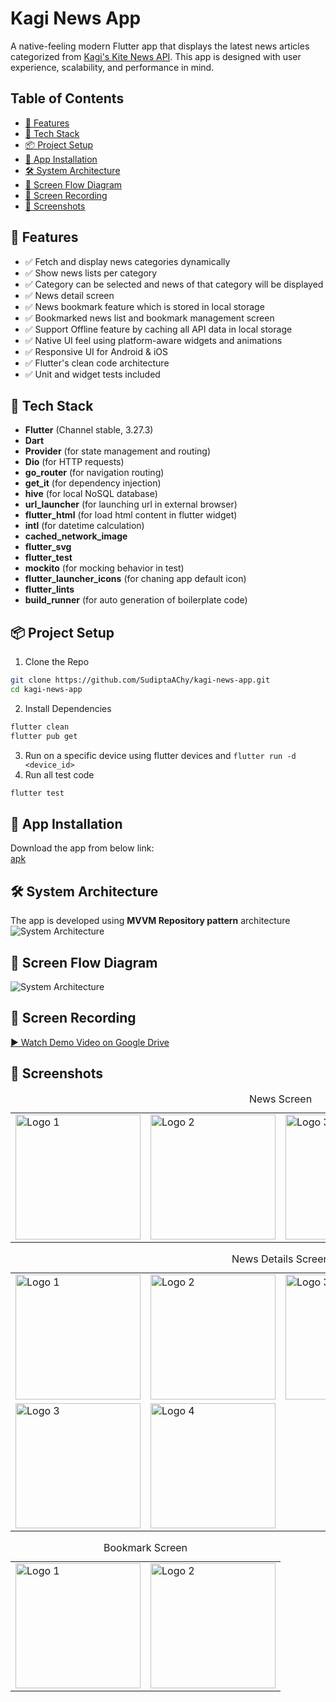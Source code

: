 # Kagi News App

A native-feeling modern Flutter app that displays the latest news articles categorized from [Kagi's Kite News API](https://kite.kagi.com). This app is designed with user experience, scalability, and performance in mind.

## Table of Contents

- [🚀 Features](#-features)
- [🔧 Tech Stack](#-tech-stack)
- [📦 Project Setup](#-project-setup)
- [📲 App Installation](#-app-installation)
- [🛠️ System Architecture](#️-system-architecture)
- [🔀 Screen Flow Diagram](#-screen-flow-diagram)
- [🎥 Screen Recording](#-screen-recording)
- [📸 Screenshots](#-screenshots)

## 🚀 Features

- ✅ Fetch and display news categories dynamically
- ✅ Show news lists per category
- ✅ Category can be selected and news of that category will be displayed
- ✅ News detail screen
- ✅ News bookmark feature which is stored in local storage
- ✅ Bookmarked news list and bookmark management screen
- ✅ Support Offline feature by caching all API data in local storage
- ✅ Native UI feel using platform-aware widgets and animations
- ✅ Responsive UI for Android & iOS
- ✅ Flutter's clean code architecture
- ✅ Unit and widget tests included

## 🔧 Tech Stack

- **Flutter** (Channel stable, 3.27.3)
- **Dart**
- **Provider** (for state management and routing)
- **Dio** (for HTTP requests)
- **go_router** (for navigation routing)
- **get_it** (for dependency injection)
- **hive** (for local NoSQL database)
- **url_launcher** (for launching url in external browser)
- **flutter_html** (for load html content in flutter widget)
- **intl** (for datetime calculation)
- **cached_network_image**
- **flutter_svg**
- **flutter_test**
- **mockito** (for mocking behavior in test)
- **flutter_launcher_icons** (for chaning app default icon)
- **flutter_lints**
- **build_runner** (for auto generation of boilerplate code)

## 📦 Project Setup

1. Clone the Repo

```bash
git clone https://github.com/SudiptaAChy/kagi-news-app.git
cd kagi-news-app
```

2. Install Dependencies

```bash
flutter clean
flutter pub get
```

3. Run on a specific device using flutter devices and `flutter run -d <device_id>`
4. Run all test code

```bash
flutter test
```

## 📲 App Installation

Download the app from below link: \
[apk](https://portal.testapp.io/apps/install/mzyOmL5n5QZKy)

## 🛠️ System Architecture

The app is developed using **MVVM Repository pattern** architecture
<img src="./screenshots/system architecture.png" alt="System Architecture"/>

## 🔀 Screen Flow Diagram

<img src="./screenshots/screen flow diagram.png" alt="System Architecture"/>

## 🎥 Screen Recording

[▶️ Watch Demo Video on Google Drive](https://drive.google.com/file/d/1SVuCXZPU3tD7dalc39baoVRh4Tth20WJ/view?usp=sharing)

## 📸 Screenshots

<table>
<caption>News Screen</caption>
  <tr>
    <td><img src="./screenshots/ss1.jpg" alt="Logo 1" width="200"></td>
    <td><img src="./screenshots/ss2.jpg" alt="Logo 2" width="200"></td>
    <td><img src="./screenshots/ss3.jpg" alt="Logo 3" width="200"></td>
    <td><img src="./screenshots/ss4.jpg" alt="Logo 4" width="200"></td>
  </tr>
</table>
<table>
<caption>News Details Screen</caption>
  <tr>
    <td><img src="./screenshots/ss5.jpg" alt="Logo 1" width="200"></td>
    <td><img src="./screenshots/ss6.jpg" alt="Logo 2" width="200"></td>
    <td><img src="./screenshots/ss7.jpg" alt="Logo 3" width="200"></td>
    <td><img src="./screenshots/ss8.jpg" alt="Logo 4" width="200"></td>
  </tr>
  <tr>
    <td><img src="./screenshots/ss9.jpg" alt="Logo 3" width="200"></td>
    <td><img src="./screenshots/ss10.jpg" alt="Logo 4" width="200"></td>
  </tr>
</table>
<table>
<caption>Bookmark Screen</caption>
  <tr>
    <td><img src="./screenshots/ss11.jpg" alt="Logo 1" width="200"></td>
    <td><img src="./screenshots/ss12.jpg" alt="Logo 2" width="200"></td>
  </tr>
</table>
